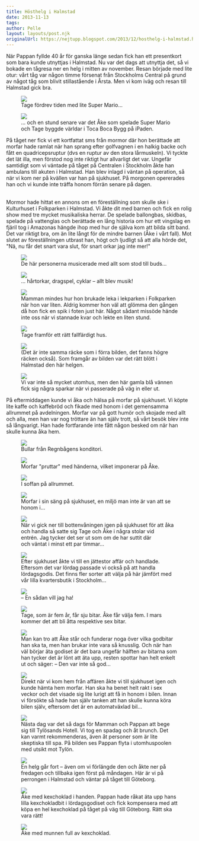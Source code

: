 ```yaml
---
title: Hösthelg i Halmstad
date: 2013-11-13
tags: 	
author: Pelle
layout: layouts/post.njk
originalUrl: https://nejtupp.blogspot.com/2013/12/hosthelg-i-halmstad.html
---
```


När Pappan fyllde 40 år för ganska länge sedan fick han ett presentkort som bara kunde utnyttjas i Halmstad. Nu var det dags att utnyttja det, så vi bokade en tågresa ner en helg i mitten av november. Resan började med lite otur: vårt tåg var någon timme försenat från Stockholms Central på grund av något tåg som blivit stillastående i Årsta. Men vi kom iväg och resan till Halmstad gick bra.

<figure>
	<img src="../../../../img/Resa+till+Halmstad-PERK2127.jpg">
	<figcaption>Tage fördrev tiden med lite Super Mario...</figcaption>
</figure>

<figure>
	<img src="../../../../img/Resa+till+Halmstad-PERK2133.jpg">
	<figcaption>... och en stund senare var det Åke som spelade Super Mario och Tage byggde världar i Toca Boca Bygg på iPaden.</figcaption>
</figure>

På tåget ner fick vi ett kortfattat sms från mormor där hon berättade att morfar hade ramlat när han sprang efter golfvagnen i en halkig backe och fått en quadricepsruptur (dvs en ruptur av den stora lårmuskeln). Vi tyckte det lät illa, men förstod nog inte riktigt hur allvarligt det var. Ungefär samtidigt som vi väntade på tåget på Centralen i Stockholm åkte han ambulans till akuten i Halmstad. Han blev inlagd i väntan på operation, så när vi kom ner på kvällen var han på sjukhuset. På morgonen opererades han och vi kunde inte träffa honom förrän senare på dagen.
<br><br>

Mormor hade hittat en annons om en föreställning som skulle ske i Kulturhuset i Folkparken i Halmstad. Vi åkte dit med barnen och fick en rolig show med tre mycket musikaliska herrar. De spelade ballongbas, skidbas, spelade på vattenglas och berättade en lång historia om hur ett vingslag en fjäril tog i Amazonas hängde ihop med hur de själva kom att bilda sitt band. Det var riktigt bra, om än lite långt för de mindre barnen (Åke i vårt fall). Mot slutet av föreställningen utbrast han, högt och ljudligt så att alla hörde det, "Nä, nu får det snart vara slut, för snart orkar jag inte mer!"

<figure>
	<img src="../../../../img/Resa+till+Halmstad-PERK2138.jpg">
	<figcaption>De här personerna musicerade med allt som stod till buds...</figcaption>
</figure>

<figure>
	<img src="../../../../img/Resa+till+Halmstad-PERK2152.jpg">
	<figcaption>... hårtorkar, dragspel, cyklar – allt blev musik!</figcaption>
</figure>

<figure>
	<img src="../../../../img/Resa+till+Halmstad-PERK2165.jpg">
	<figcaption>Mamman mindes hur hon brukade leka i lekparken i Folkparken när hon var liten. Aldrig kommer hon väl att glömma den gången då hon fick en spik i foten just här. Något sådant missöde hände inte oss när vi stannade kvar och lekte en liten stund.</figcaption>
</figure>

<figure>
	<img src="../../../../img/Resa+till+Halmstad-PERK2168.jpg">
	<figcaption>Tage framför ett rätt fallfärdigt hus.</figcaption>
</figure>

<figure>
	<img src="../../../../img/Resa+till+Halmstad-PERK2174.jpg">
	<figcaption>(Det är inte samma räcke som i förra bilden, det fanns högre räcken också). Som framgår av bilden var det rätt blött i Halmstad den här helgen.</figcaption>
</figure>

<figure>
	<img src="../../../../img/Resa+till+Halmstad-PERK2179.jpg">
	<figcaption>Vi var inte så mycket utomhus, men den här gamla blå vännen fick sig några sparkar när vi passerade på väg in eller ut.</figcaption>
</figure>

På eftermiddagen kunde vi åka och hälsa på morfar på sjukhuset. Vi köpte lite kaffe och kaffebröd och fikade med honom i det gemensamma allrummet på avdelningen. Morfar var på gott humör och skojade med allt och alla, men han var nog tröttare än han själv trott, så vårt besök blev inte så långvarigt. Han hade fortfarande inte fått någon besked om när han skulle kunna åka hem.

<figure>
	<img src="../../../../img/Resa+till+Halmstad-PERK2200.jpg">
	<figcaption>Bullar från Regnbågens konditori.</figcaption>
</figure>

<figure>
	<img src="../../../../img/Resa+till+Halmstad-PERK2204.jpg">
	<figcaption>Morfar "pruttar" med händerna, vilket imponerar på Åke.</figcaption>
</figure>

<figure>
	<img src="../../../../img/Resa+till+Halmstad-PERK2209.jpg">
	<figcaption>I soffan på allrummet.</figcaption>
</figure>

<figure>
	<img src="../../../../img/Resa+till+Halmstad-PERK2212.jpg">
	<figcaption>Morfar i sin säng på sjukhuset, en miljö man inte är van att se honom i...</figcaption>
</figure>

<figure>
	<img src="../../../../img/Resa+till+Halmstad-PERK2214.jpg">
	<figcaption>När vi gick ner till bottenvåningen igen på sjukhuset för att åka och handla så satte sig Tage och Åke i några stolar vid entrén. Jag tycker det ser ut som om de har suttit där och väntat i minst ett par timmar...</figcaption>
</figure>

<figure>
	<img src="../../../../img/Resa+till+Halmstad-PERK2218.jpg">
	<figcaption>Efter sjukhuset åkte vi till en jättestor affär och handlade. Eftersom det var lördag passade vi också på att handla lördagsgodis. Det finns fler sorter att välja på här jämfört med vår lilla kvartersbutik i Stockholm...</figcaption>
</figure>

<figure>
	<img src="../../../../img/Resa+till+Halmstad-PERK2220.jpg">
	<figcaption>– En sådan vill jag ha!</figcaption>
</figure>

<figure>
	<img src="../../../../img/Resa+till+Halmstad-PERK2223.jpg">
	<figcaption>Tage, som är fem år, får sju bitar. Åke får välja fem. I mars kommer det att bli åtta respektive sex bitar.</figcaption>
</figure>

<figure>
	<img src="../../../../img/Resa+till+Halmstad-PERK2230.jpg">
	<figcaption>Man kan tro att Åke står och funderar noga över vilka godbitar han ska ta, men han brukar inte vara så knusslig. Och när han väl börjar äta godiset är det bara ungefär hälften av bitarna som han tycker det är lönt att äta upp, resten spottar han helt enkelt ut och säger: – Den var inte så god...</figcaption>
</figure>

<figure>
	<img src="../../../../img/Resa+till+Halmstad-PERK2246.jpg">
	<figcaption>Direkt när vi kom hem från affären åkte vi till sjukhuset igen och kunde hämta hem morfar. Han ska ha benet helt rakt i sex veckor och det visade sig lite lurigt att få in honom i bilen. Innan vi försökte så hade han själv tanken att han skulle kunna köra bilen själv, eftersom det är en automatväxlad bil...</figcaption>
</figure>

<figure>
	<img src="../../../../img/Resa+till+Halmstad-IMG_0493.jpg">
	<figcaption>Nästa dag var det så dags för Mamman och Pappan att bege sig till Tylösands Hotell. Vi tog en spadag och åt brunch. Det kan varmt rekommenderas, även åt personer som är lite skeptiska till spa. På bilden ses Pappan flyta i utomhuspoolen med utsikt mot Tylön.</figcaption>
</figure>

<figure>
	<img src="../../../../img/Resa+till+Halmstad-PERK2253.jpg">
	<figcaption>En helg går fort – även om vi förlängde den och åkte ner på fredagen och tillbaka igen först på måndagen. Här är vi på perrongen i Halmstad och väntar på tåget till Göteborg.</figcaption>
</figure>

<figure>
	<img src="../../../../img/Resa+till+Halmstad-PERK2272.jpg">
	<figcaption>Åke med kexchoklad i handen. Pappan hade råkat äta upp hans lilla kexchokladbit i lördagsgodiset och fick kompensera med att köpa en hel kexchoklad på tåget på väg till Göteborg. Rätt ska vara rätt! </figcaption>
</figure>

<figure>
	<img src="../../../../img/Resa+till+Halmstad-PERK2267.jpg">
	<figcaption>Åke med munnen full av kexchoklad.</figcaption>
</figure>
